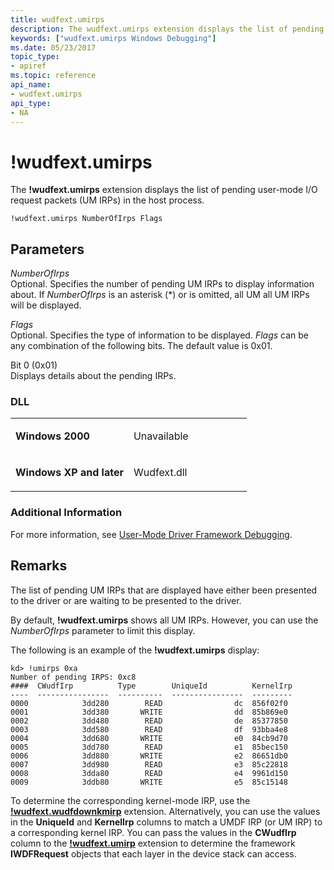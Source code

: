 ```yaml
---
title: wudfext.umirps
description: The wudfext.umirps extension displays the list of pending user-mode I/O request packets (UM IRPs) in the host process.
keywords: ["wudfext.umirps Windows Debugging"]
ms.date: 05/23/2017
topic_type:
- apiref
ms.topic: reference
api_name:
- wudfext.umirps
api_type:
- NA
---
```


# !wudfext.umirps


The **!wudfext.umirps** extension displays the list of pending user-mode I/O request packets (UM IRPs) in the host process.

```dbgcmd
!wudfext.umirps NumberOfIrps Flags
```

## <span id="Parameters"></span><span id="parameters"></span><span id="PARAMETERS"></span>Parameters


<span id="_______NumberOfIrps______"></span><span id="_______numberofirps______"></span><span id="_______NUMBEROFIRPS______"></span> *NumberOfIrps*   
Optional. Specifies the number of pending UM IRPs to display information about. If *NumberOfIrps* is an asterisk (\*) or is omitted, all UM all UM IRPs will be displayed.

<span id="_______Flags______"></span><span id="_______flags______"></span><span id="_______FLAGS______"></span> *Flags*   
Optional. Specifies the type of information to be displayed. *Flags* can be any combination of the following bits. The default value is 0x01.

<span id="Bit_0__0x01_"></span><span id="bit_0__0x01_"></span><span id="BIT_0__0X01_"></span>Bit 0 (0x01)  
Displays details about the pending IRPs.

### <span id="DLL"></span><span id="dll"></span>DLL

<table>
<colgroup>
<col width="50%" />
<col width="50%" />
</colgroup>
<tbody>
<tr class="odd">
<td align="left"><p><strong>Windows 2000</strong></p></td>
<td align="left"><p>Unavailable</p></td>
</tr>
<tr class="even">
<td align="left"><p><strong>Windows XP and later</strong></p></td>
<td align="left"><p>Wudfext.dll</p></td>
</tr>
</tbody>
</table>

 

### <span id="Additional_Information"></span><span id="additional_information"></span><span id="ADDITIONAL_INFORMATION"></span>Additional Information

For more information, see [User-Mode Driver Framework Debugging](user-mode-driver-framework-debugging.md).

## Remarks

The list of pending UM IRPs that are displayed have either been presented to the driver or are waiting to be presented to the driver.

By default, **!wudfext.umirps** shows all UM IRPs. However, you can use the *NumberOfIrps* parameter to limit this display.

The following is an example of the **!wudfext.umirps** display:

```dbgcmd
kd> !umirps 0xa 
Number of pending IRPS: 0xc8
####  CWudfIrp          Type        UniqueId          KernelIrp
----  ----------------  ----------  ----------------  ---------
0000            3dd280        READ                dc  856f02f0
0001            3dd380       WRITE                dd  85b869e0
0002            3dd480        READ                de  85377850
0003            3dd580        READ                df  93bba4e8
0004            3dd680       WRITE                e0  84cb9d70
0005            3dd780        READ                e1  85bec150
0006            3dd880       WRITE                e2  86651db0
0007            3dd980        READ                e3  85c22818
0008            3dda80        READ                e4  9961d150
0009            3ddb80       WRITE                e5  85c15148
```

To determine the corresponding kernel-mode IRP, use the [**!wudfext.wudfdownkmirp**](-wudfext-wudfdownkmirp.md) extension. Alternatively, you can use the values in the **UniqueId** and **KernelIrp** columns to match a UMDF IRP (or UM IRP) to a corresponding kernel IRP. You can pass the values in the **CWudfIrp** column to the [**!wudfext.umirp**](-wudfext-umirp.md) extension to determine the framework **IWDFRequest** objects that each layer in the device stack can access.

 

 





